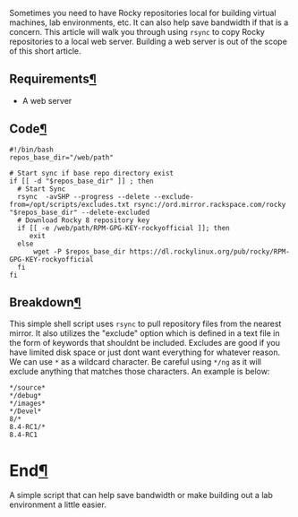 

Sometimes you need to have Rocky repositories local for building  virtual machines, lab environments, etc.  It can also help save  bandwidth if that is a concern.  This article will walk you through  using `rsync` to copy Rocky repositories to a local web server.  Building a web server is out of the scope of this short article.

## Requirements[¶](https://docs.rockylinux.org/zh/gemstones/setup_local_repo/#requirements)

- A web server

## Code[¶](https://docs.rockylinux.org/zh/gemstones/setup_local_repo/#code)

```
#!/bin/bash
repos_base_dir="/web/path"

# Start sync if base repo directory exist
if [[ -d "$repos_base_dir" ]] ; then
  # Start Sync
  rsync  -avSHP --progress --delete --exclude-from=/opt/scripts/excludes.txt rsync://ord.mirror.rackspace.com/rocky  "$repos_base_dir" --delete-excluded
  # Download Rocky 8 repository key
  if [[ -e /web/path/RPM-GPG-KEY-rockyofficial ]]; then
     exit
  else
      wget -P $repos_base_dir https://dl.rockylinux.org/pub/rocky/RPM-GPG-KEY-rockyofficial
  fi
fi
```

## Breakdown[¶](https://docs.rockylinux.org/zh/gemstones/setup_local_repo/#breakdown)

This simple shell script uses `rsync` to pull repository  files from the nearest mirror.  It also utilizes the "exclude" option  which is defined in a text file in the form of keywords that shouldnt be included.  Excludes are good if you have limited disk space or just  dont want everything for whatever reason.  We can use  `*` as a wildcard character.  Be careful using  `*/ng` as it will exclude anything that matches those characters.  An example is below:

```
*/source*
*/debug*
*/images*
*/Devel*
8/*
8.4-RC1/*
8.4-RC1
```

# End[¶](https://docs.rockylinux.org/zh/gemstones/setup_local_repo/#end)

A simple script that can help save bandwidth or make building out a lab environment a little easier.